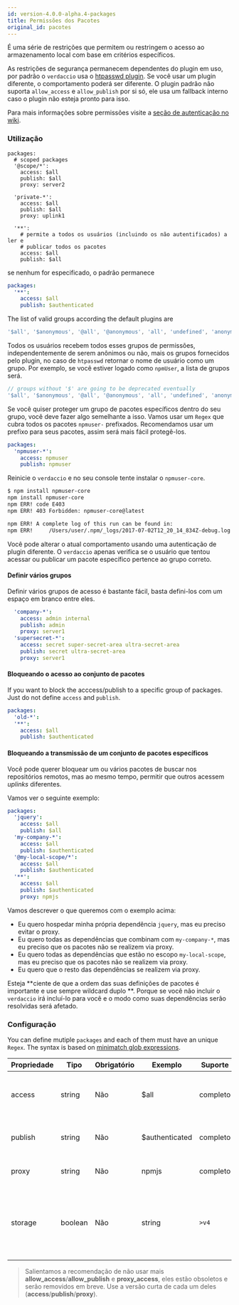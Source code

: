```yaml
---
id: version-4.0.0-alpha.4-packages
title: Permissões dos Pacotes
original_id: pacotes
---
```


É uma série de restrições que permitem ou restringem o acesso ao armazenamento local com base em critérios específicos.

As restrições de segurança permanecem dependentes do plugin em uso, por padrão o `verdaccio` usa o [htpasswd plugin](https://github.com/verdaccio/verdaccio-htpasswd). Se você usar um plugin diferente, o comportamento poderá ser diferente. O plugin padrão não suporta `allow_access` e `allow_publish` por si só, ele usa um fallback interno caso o plugin não esteja pronto para isso.

Para mais informações sobre permissões visite a [seção de autenticação no wiki](auth.md).

### Utilização

```yalm
packages:
  # scoped packages
  '@scope/*':
    access: $all
    publish: $all
    proxy: server2

  'private-*':
    access: $all
    publish: $all
    proxy: uplink1

  '**':
    # permite a todos os usuários (incluindo os não autentificados) a ler e
    # publicar todos os pacotes
    access: $all
    publish: $all
```

se nenhum for especificado, o padrão permanece

```yaml
packages:
  '**':
    access: $all
    publish: $authenticated
```

The list of valid groups according the default plugins are

```js
'$all', '$anonymous', '@all', '@anonymous', 'all', 'undefined', 'anonymous'
```

Todos os usuários recebem todos esses grupos de permissões, independentemente de serem anônimos ou não, mais os grupos fornecidos pelo plugin, no caso de `htpasswd` retornar o nome de usuário como um grupo. Por exemplo, se você estiver logado como `npmUser`, a lista de grupos será.

```js
// groups without '$' are going to be deprecated eventually
'$all', '$anonymous', '@all', '@anonymous', 'all', 'undefined', 'anonymous', 'npmUser'
```

Se você quiser proteger um grupo de pacotes específicos dentro do seu grupo, você deve fazer algo semelhante a isso. Vamos usar um `Regex` que cubra todos os pacotes `npmuser-` prefixados. Recomendamos usar um prefixo para seus pacotes, assim será mais fácil protegê-los.

```yaml
packages:
  'npmuser-*':
    access: npmuser
    publish: npmuser
```

Reinicie o `verdaccio` e no seu console tente instalar o `npmuser-core`.

```bash
$ npm install npmuser-core
npm install npmuser-core
npm ERR! code E403
npm ERR! 403 Forbidden: npmuser-core@latest

npm ERR! A complete log of this run can be found in:
npm ERR!     /Users/user/.npm/_logs/2017-07-02T12_20_14_834Z-debug.log
```

Você pode alterar o atual comportamento usando uma autenticação de plugin diferente. O `verdaccio` apenas verifica se o usuário que tentou acessar ou publicar um pacote específico pertence ao grupo correto.

#### Definir vários grupos

Definir vários grupos de acesso é bastante fácil, basta defini-los com um espaço em branco entre eles.

```yaml
  'company-*':
    access: admin internal
    publish: admin
    proxy: server1
  'supersecret-*':
    access: secret super-secret-area ultra-secret-area
    publish: secret ultra-secret-area
    proxy: server1
```

#### Bloqueando o acesso ao conjunto de pacotes

If you want to block the acccess/publish to a specific group of packages. Just do not define `access` and `publish`.

```yaml
packages:
  'old-*':
  '**':
    access: $all
    publish: $authenticated
```

#### Bloqueando a transmissão de um conjunto de pacotes específicos

Você pode querer bloquear um ou vários pacotes de buscar nos repositórios remotos, mas ao mesmo tempo, permitir que outros acessem *uplinks* diferentes.

Vamos ver o seguinte exemplo:

```yaml
packages:
  'jquery':
    access: $all
    publish: $all
  'my-company-*':
    access: $all
    publish: $authenticated
  '@my-local-scope/*':
    access: $all
    publish: $authenticated
  '**':
    access: $all
    publish: $authenticated
    proxy: npmjs
```

Vamos descrever o que queremos com o exemplo acima:

* Eu quero hospedar minha própria dependência `jquery`, mas eu preciso evitar o proxy.
* Eu quero todas as dependências que combinam com `my-company-*`, mas eu preciso que os pacotes não se realizem via proxy.
* Eu quero todas as dependências que estão no escopo `my-local-scope`, mas eu preciso que os pacotes não se realizem via proxy.
* Eu quero que o resto das dependências se realizem via proxy.

Esteja **ciente de que a ordem das suas definições de pacotes é importante e use sempre wildcard duplo **. Porque se você não incluir o `verdaccio` irá incluí-lo para você e o modo como suas dependências serão resolvidas será afetado.

### Configuração

You can define mutiple `packages` and each of them must have an unique `Regex`. The syntax is based on [minimatch glob expressions](https://github.com/isaacs/minimatch).

| Propriedade | Tipo    | Obrigatório | Exemplo        | Suporte  | Descrição                                                                         |
| ----------- | ------- | ----------- | -------------- | -------- | --------------------------------------------------------------------------------- |
| access      | string  | Não         | $all           | completo | define os grupos com permissão para acessar os pacotes                            |
| publish     | string  | Não         | $authenticated | completo | define os grupos permitidos a publicar                                            |
| proxy       | string  | Não         | npmjs          | completo | limita a busca a um uplink específico                                             |
| storage     | boolean | Não         | string         | `>v4` | ele cria uma subpasta dentro da pasta de armazenamento para cada acesso ao pacote |

> Salientamos a recomendação de não usar mais **allow_access**/**allow_publish** e **proxy_access**, eles estão obsoletos e serão removidos em breve. Use a versão curta de cada um deles (**access**/**publish**/**proxy**).